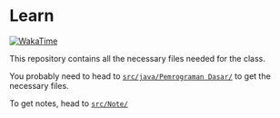 # Learn

[![WakaTime](https://wakatime.com/badge/github/SyafaHadyan/learn.svg)](https://wakatime.com/badge/github/SyafaHadyan/learn)

This repository contains all the necessary files needed for the class.

You probably need to head to [`src/java/Pemrograman Dasar/`](https://github.com/SyafaHadyan/learn/tree/main/src/java/Pemrograman%20Dasar) to get the necessary files.

To get notes, head to [`src/Note/`](https://github.com/SyafaHadyan/learn/tree/main/src/Note)
